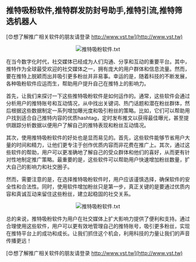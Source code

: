 ## **推特吸粉软件,推特群发防封号助手,推特引流,推特筛选机器人**

[😍想了解推广相关软件的朋友请登录 http://www.vst.tw](http://www.vst.tw)

 <center><img src="https://vst.tw/MP4/tuiguang/png/4.png" alt="推特吸粉软件.txt"></center>

在当今数字化时代，社交媒体已经成为人们沟通、分享和互动的重要平台。其中，推特作为全球最受欢迎的社交媒体之一，拥有庞大的用户群体和信息流量。然而，要在推特上脱颖而出并吸引更多粉丝并非易事。幸运的是，随着科技的不断发展，各种吸粉软件应运而生，帮助用户提升自己在推特上的影响力。

首先，让我们来探讨一下这些推特吸粉软件是如何运作的。通常，这些软件会通过分析用户的推特账号和互动情况，从中找出关键词、热门话题和潜在粉丝群体，然后根据这些数据制定一系列增加曝光度和吸引粉丝的策略。比如，它们可以帮助用户找到适合自己推特内容的优质hashtag，定时发布推文以获得最佳曝光，甚至提供跟踪分析数据以便用户了解自己的推特表现和粉丝互动情况。

其次，使用推特吸粉软件的好处也是显而易见的。首先，这些软件能够节省用户大量的时间和精力，让他们更专注于创作优质内容而非花费在推广上。其次，通过这些软件的帮助，用户可以更准确地了解自己的受众群体和他们的喜好，从而更有针对性地制定推广策略。最重要的是，这些软件可以帮助用户快速增加粉丝数量，扩大自己的影响力和社交圈子。

然而，需要注意的是，在选择推特吸粉软件时，用户应该谨慎选择，确保软件的安全性和合法性。同时，使用软件增加粉丝只是第一步，真正关键的是要通过优质内容和真诚互动来留住这些粉丝，建立起稳固的社交关系。

 <center><img src="https://vst.tw/MP4/tuiguang/png/6.png" alt="推特吸粉软件.txt"></center>

总的来说，推特吸粉软件为用户在社交媒体上扩大影响力提供了便利和支持。通过合理使用这些软件，用户可以更有效地管理自己的推特账号，吸引更多粉丝，实现在推特平台上的成功和成长。让我们抓住这个机会，利用科技的力量让我们的声音传播更远！

[😍想了解推广相关软件的朋友请登录 http://www.vst.tw](http://www.vst.tw)



